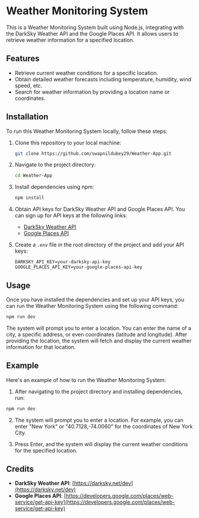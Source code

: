 # Weather Monitoring System

This is a Weather Monitoring System built using Node.js, integrating with the DarkSky Weather API and the Google Places API. It allows users to retrieve weather information for a specified location.

## Features

- Retrieve current weather conditions for a specific location.
- Obtain detailed weather forecasts including temperature, humidity, wind speed, etc.
- Search for weather information by providing a location name or coordinates.

## Installation

To run this Weather Monitoring System locally, follow these steps:

1. Clone this repository to your local machine:

   ```bash
   git clone https://github.com/swapnildubey29/Weather-App.git
   ```

2. Navigate to the project directory:

   ```bash
   cd Weather-App
   ```

3. Install dependencies using npm:

   ```bash
   npm install
   ```

4. Obtain API keys for DarkSky Weather API and Google Places API. You can sign up for API keys at the following links:
   - [DarkSky Weather API](https://darksky.net/dev)
   - [Google Places API](https://developers.google.com/places/web-service/get-api-key)

5. Create a `.env` file in the root directory of the project and add your API keys:

   ```plaintext
   DARKSKY_API_KEY=your-darksky-api-key
   GOOGLE_PLACES_API_KEY=your-google-places-api-key
   ```

## Usage

Once you have installed the dependencies and set up your API keys, you can run the Weather Monitoring System using the following command:

```bash
npm run dev
```

The system will prompt you to enter a location. You can enter the name of a city, a specific address, or even coordinates (latitude and longitude). After providing the location, the system will fetch and display the current weather information for that location.

## Example

Here's an example of how to run the Weather Monitoring System:

1. After navigating to the project directory and installing dependencies, run:

```bash
npm run dev
```

2. The system will prompt you to enter a location. For example, you can enter "New York" or "40.7128,-74.0060" for the coordinates of New York City.

3. Press Enter, and the system will display the current weather conditions for the specified location.

## Credits

- **DarkSky Weather API**: [https://darksky.net/dev](https://darksky.net/dev)
- **Google Places API**: [https://developers.google.com/places/web-service/get-api-key](https://developers.google.com/places/web-service/get-api-key)


